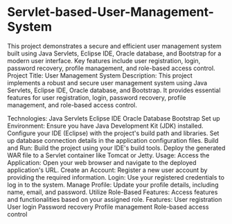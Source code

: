 # Servlet-based-User-Management-System
This project demonstrates a secure and efficient user management system built using Java Servlets, Eclipse IDE, Oracle database, and Bootstrap for a modern user interface. Key features include user registration, login, password recovery, profile management, and role-based access control.
Project Title: User Management System
Description:
This project implements a robust and secure user management system using Java Servlets, Eclipse IDE, Oracle database, and Bootstrap. It provides essential features for user registration, login, password recovery, profile management, and role-based access control.

Technologies:
         Java Servlets
         Eclipse IDE
         Oracle Database
         Bootstrap
Set up Environment:
  Ensure you have Java Development Kit (JDK) installed.
  Configure your IDE (Eclipse) with the project's build path and libraries.
  Set up database connection details in the application configuration files.
Build and Run:
   Build the project using your IDE's build tools.
   Deploy the generated WAR file to a Servlet container like Tomcat or Jetty.
Usage:
    Access the Application: Open your web browser and navigate to the deployed application's URL.
    Create an Account: Register a new user account by providing the required information.
    Login: Use your registered credentials to log in to the system.
    Manage Profile: Update your profile details, including name, email, and password.
    Utilize Role-Based Features: Access features and functionalities based on your assigned role.
Features:
       User registration
       User login
       Password recovery
       Profile management
       Role-based access control
